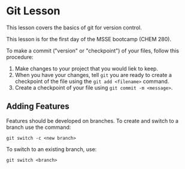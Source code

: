 # Git Lesson

This lesson covers the basics of git for version control.

This lesson is for the first day of the MSSE bootcamp (CHEM 280).

To make a commit ("version" or "checkpoint") of your files, follow this procedure:

1. Make changes to your project that you would liek to keep.
2. When you have your changes, tell `git` you are ready to create a checkpoint of the file using the `git add <filename>` command.
3. Create a checkpoint of your file using `git commit -m <message>`.

## Adding Features
Features should be developed on branches.
To create and switch to a branch use the command:

`git switch -c <new branch>`

To switch to an existing branch, use:

`git switch <branch>`
